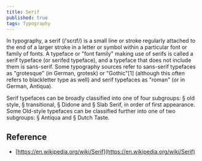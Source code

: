 ```yaml
---
title: Serif
published: true
tags: Typography
---
```


In typography, a serif (/ˈsɛrɪf/) is a small line or stroke regularly attached
to the end of a larger stroke in a letter or symbol within a particular font or
family of fonts. A typeface or "font family" making use of serifs is called a
serif typeface (or serifed typeface), and a typeface that does not include them
is sans-serif. Some typography sources refer to sans-serif typefaces as
"grotesque" (in German, grotesk) or "Gothic"[1] (although this often refers to
blackletter type as well) and serif typefaces as "roman" (or in German,
Antiqua).

Serif typefaces can be broadly classified into one of four subgroups: § old
style, § transitional, § Didone and § Slab Serif, in order of first appearance.
Some Old-style typefaces can be classified further into one of two subgroups: §
Antiqua and § Dutch Taste.

## Reference

- [https://en.wikipedia.org/wiki/Serif](https://en.wikipedia.org/wiki/Serif)
